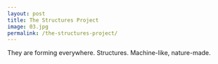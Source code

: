 ```yaml
---
layout: post
title: The Structures Project
image: 03.jpg
permalink: /the-structures-project/
---
```


They are forming everywhere. Structures. Machine-like, nature-made.

